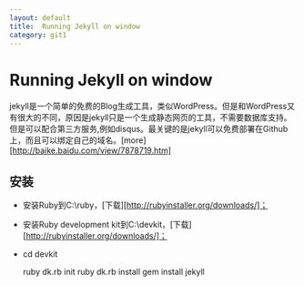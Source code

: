 ```yaml
---
layout: default
title:  Running Jekyll on window
category: git1
---
```

# Running Jekyll on window
jekyll是一个简单的免费的Blog生成工具，类似WordPress。但是和WordPress又有很大的不同，原因是jekyll只是一个生成静态网页的工具，不需要数据库支持。但是可以配合第三方服务,例如disqus。最关键的是jekyll可以免费部署在Github上，而且可以绑定自己的域名。[more][http://baike.baidu.com/view/7878719.htm]

## 安装
* 安装Ruby到C:\ruby，[下载][http://rubyinstaller.org/downloads/]；
* 安装Ruby development kit到C:\devkit，[下载][http://rubyinstaller.org/downloads/]；
* cd devkit

    ruby dk.rb init
    ruby dk.rb install
    gem install jekyll

